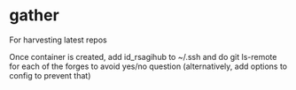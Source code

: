 # gather
For harvesting latest repos

Once container is created, add id_rsagihub to ~/.ssh
and do git ls-remote for each of the forges to 
avoid yes/no question (alternatively, add options to config to prevent that)
